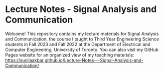# Lecture Notes - Signal Analysis and Communication
Welcome! This repository contains my lecture materials for Signal Analysis and Communication, the course I taught to Third Year Engineering Science students in Fall 2023 and Fall 2022 at the Department of Electrical and Computer Engineering, University of Toronto.
You can also visit my GitHub Pages website for an organized view of my teaching materials: https://sunilaakbar.github.io/Lecture-Notes---Signal-Analysis-and-Communication/
